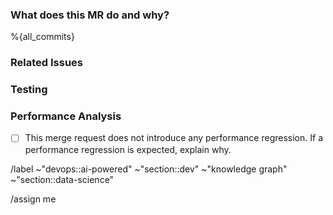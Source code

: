 ### What does this MR do and why?

<!--
Describe at a high level what your merge request does and why.

Please keep this description updated with any discussion that takes place so
that reviewers can understand your intent. Keeping the description updated is
especially important if they didn't participate in the discussion.
-->

%{all_commits}

### Related Issues

<!--
Does this MR close or contribute to any issues/epics?
-->

### Testing 

<!--
How have you tested the change?
-->

### Performance Analysis

<!--
Please inspect the benchmarking and flamegraph results. Have you noticed any regressions?
-->

- [ ] This merge request does not introduce any performance regression. If a performance regression is expected, explain why.

/label ~"devops::ai-powered" ~"section::dev" ~"knowledge graph" ~"section::data-science"

/assign me
<!--
/request_review @jgdoyon1 @michaelangeloio @michaelusa @jshobrook1 @bohdanpk 
-->